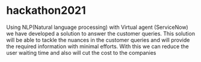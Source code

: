 # hackathon2021
Using NLP(Natural language processing) with Virtual agent (ServiceNow) we have developed a solution to answer the customer queries. This solution will be able to tackle the nuances in the customer queries and will provide the required information with minimal efforts. With this we can reduce the user waiting time and also will cut the cost to the companies

